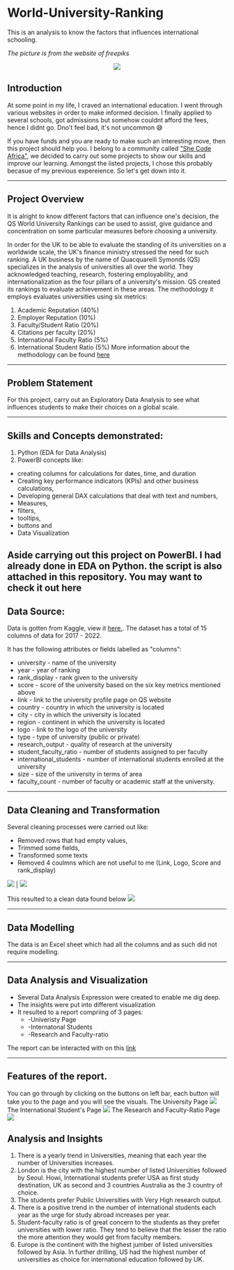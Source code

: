 # World-University-Ranking
This is an analysis to know the factors that influences international schooling.

*The picture is from the website of freepiks*
<p align="center">
  <img src="https://github.com/Amarabright/World-University-Ranking/blob/main/UNI2.avif" />
</p>

## Introduction
At some point in my life, I craved an international education. I went through various websites in order to make informed decision. I finally applied to several schools, got admissions but somehow  couldnt afford the fees, hence I didnt go. Dno't feel bad, it's not uncommon :sweat_smile:

If you have funds and you are ready to make such an interesting move, then this project should help you. 
I belong to a community called ["She Code Africa"](https://shecodeafrica.org/), we decided to carry out some projects to show our skills and improve our learning. Amongst the listed projects, I chose this probably becasue of my previous expereience. 
So let's get down into it.

---
## Project Overview
It is alright to know different factors that can influence one's decision, the QS World University Rankings can be used to assist, give guidance and concentration on some particular measures before choosing a university.

In order for the UK to be able to evaluate the standing of its universities on a worldwide scale, the UK's finance ministry stressed the need for such ranking. A UK business by the name of Quacquarelli Symonds (QS) specializes in the analysis of universities all over the world. They acknowledged teaching, research, fostering employability, and internationalization as the four pillars of a university's mission. QS created its rankings to evaluate achievement in these areas.
The methodology it employs evaluates universities using six metrics:

1. Academic Reputation (40%)
2. Employer Reputation (10%)
3. Faculty/Student Ratio (20%)
4. Citations per faculty (20%)
5. International Faculty Ratio (5%)
6. International Student Ratio (5%)
More information about the methodology can be found [here](https://www.topuniversities.com/qs-world-university-rankings/methodology)

---
## Problem Statement
For this project, carry out an Exploratory Data Analysis to see what influences students to make their choices on a global scale.

---
## Skills and Concepts demonstrated:
1. Python (EDA for Data Analysis)
2. PowerBI concepts like:
 - creating columns for calculations for dates, time, and duration
 - Creating key performance indicators (KPIs) and other business calculations,
 - Developing general DAX calculations that deal with text and numbers,
 - Measures,
 - filters,
 - tooltips,
 - buttons and 
 - Data Visualization
 
Aside carrying out this project on PowerBI. I had already done in EDA on Python. the script is also attached in this repository. 
You may want to check it out here 
---

## Data Source:
Data is gotten from Kaggle, view it [here.](https://www.kaggle.com/datasets/padhmam/qs-world-university-rankings-2017-2022). The dataset has a total of 15 columns of data for 2017 - 2022.

It has the following attributes or fields labelled as "columns":

 - university - name of the university
 - year - year of ranking
 - rank_display - rank given to the university
 - score - score of the university based on the six key metrics mentioned above
 - link - link to the university profile page on QS website
 - country - country in which the university is located
 - city - city in which the university is located
 - region - continent in which the university is located
 - logo - link to the logo of the university
 - type - type of university (public or private)
 - research_output - quality of research at the university
 - student_faculty_ratio - number of students assigned to per faculty
 - international_students - number of international students enrolled at the university
 - size - size of the university in terms of area
 - faculty_count - number of faculty or academic staff at the university.
 
 ---
 ## Data Cleaning and Transformation
 Several cleaning processes were carried out like:
 - Removed rows that had empty values,
 - Trimmed some fields,
 - Transformed some texts
 - Removed 4 coulmns which are not useful to me (Link, Logo, Score and rank_display)
 
 ![](Uni1.png)           |         ![](uni6.png)
 
 This resulted to a clean data found below
 ![](Cleandata.png)
 
 ---
 
 ## Data Modelling
 The data is an Excel sheet which had all the columns and as such did not require modelling.
 
 ---
 ## Data Analysis and Visualization
 - Several Data Analysis Expression were created to enable me dig deep.
 - The insights were put into different visualization
 - It resulted to a report compriing of 3 pages:
    - -Univeristy Page
    - -Internatonal Students
    - -Research and Faculty-ratio
    
    
  The report can be interacted with on this [link](https://app.powerbi.com/view?r=eyJrIjoiYjE5YWI1ZDQtNDVjZS00ZGIxLWE5YTYtZjBkYzIwYWJhNTI2IiwidCI6IjM0ODhhMWU5LTQwNmYtNGMzNS04Yjc0LTkyOGUzNDM5Yzc1MCJ9)
  
  ---
  ## Features of the report.
  You can go through by clicking on the buttons on left bar, each button will take you to the page and you will see the visuals.
  The University Page
  ![](UniPage.jpg)
  The International Student's Page
  ![](UniIntstudents.jpg)
  The Research and Faculty-Ratio Page
  ![](UniResearch.jpg)
  
  ## Analysis and Insights
  
  1. There is a yearly trend in Universities, meaning that each year the number of Universities increases. 
  2. London is the city with the highest number of listed Universities followed by Seoul.  Howi, International students prefer USA as first study destination, UK as second and  3 countries Australia as the 3 country of choice.
  4. The students prefer Public Universities with Very High research output.
  5. There is a positive trend in the number of international students each year as the urge for study abroad increases per year.
  6. Student-faculty ratio is of great concern to the students as they prefer universities with lower ratio. They tend to believe that the lesser the ratio the more attention they would get from faculty members.
  7. Europe is the continent with the highest jumber of listed universities followed by Asia. In further drilling, US had the highest number of universities as choice for international education followed by UK.



 
